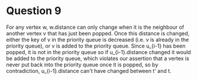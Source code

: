 # Question 9

For any vertex w, w.distance can only change when it is the neighbour of another vertex v that has just been popped. Once this distance is changed, either the key of v in the priority queue is decreased (i.e. v is already in the priority queue), or v is added to the priority queue. Since u_{i-1} has been popped, it is not in the priority queue so if u_{i-1}.distance changed it would be added to the priority queue, which violates our assertion that a vertex is never put back into the priority queue once it is popped, so by contradiction, u_{i-1}.distance can't have changed between t' and t.